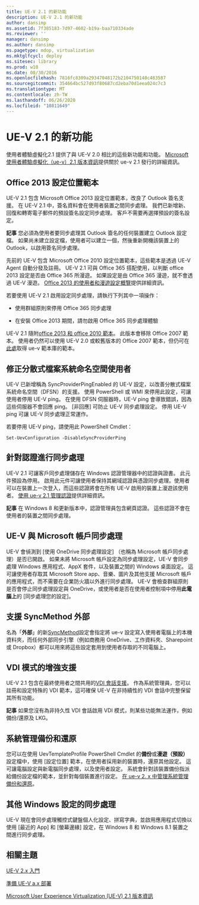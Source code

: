 ```yaml
---
title: UE-V 2.1 的新功能
description: UE-V 2.1 的新功能
author: dansimp
ms.assetid: 7f385183-7d97-4602-b19a-baa710334ade
ms.reviewer: ''
manager: dansimp
ms.author: dansimp
ms.pagetype: mdop, virtualization
ms.mktglfcycl: deploy
ms.sitesec: library
ms.prod: w10
ms.date: 08/30/2016
ms.openlocfilehash: 7816fc8309a29347048172b2104750140c483587
ms.sourcegitcommit: 354664bc527d93f80687cd2eba70d1eea024c7c3
ms.translationtype: MT
ms.contentlocale: zh-TW
ms.lasthandoff: 06/26/2020
ms.locfileid: "10811649"
---
```

# UE-V 2.1 的新功能


使用者體驗虛擬化2.1 提供了與 UE-V 2.0 相比的這些新功能和功能。 [Microsoft 使用者體驗虛擬化（ue-v）2.1 版本資訊](microsoft-user-experience-virtualization--ue-v--21-release-notesuevv21.md)提供關於 ue-v 2.1 發行的詳細資訊。

## Office 2013 設定位置範本


UE-V 2.1 包含 Microsoft Office 2013 設定位置範本，改良了 Outlook 簽名支援。 在 UE-V 2.1 中，簽名資料會在使用者裝置之間同步處理。 我們已新增新、回復和轉寄電子郵件的預設簽名設定同步處理。 客戶不需要再選擇預設的簽名設定。

**記事** 您必須為使用者要同步處理其 Outlook 簽名的任何裝置建立 Outlook 設定檔。 如果尚未建立設定檔，使用者可以建立一個，然後重新開機該裝置上的 Outlook，以啟用簽名同步處理。

 

先前的 UE-V 包含 Microsoft Office 2010 設定位置範本，這些範本是透過 UE-V Agent 自動分發及註冊。 UE-V 2.1 可與 Office 365 搭配使用，以判斷 office 2013 設定是否由 Office 365 所漫遊。 如果設定是由 Office 365 漫遊，就不會透過 UE-V 漫遊。 [Office 2013 的使用者和漫遊設定概覽](https://go.microsoft.com/fwlink/p/?LinkID=391220)提供詳細資訊。

若要使用 UE-V 2.1 啟用設定同步處理，請執行下列其中一項操作：

-   使用群組原則來停用 Office 365 同步處理

-   在安裝 Office 2013 期間，請勿啟用 Office 365 同步處理體驗

UE-V 2.1 隨附[office 2013 和 office 2010 範本](https://technet.microsoft.com/library/dn458932.aspx#autosyncsettings)。 此版本會移除 Office 2007 範本。 使用者仍然可以使用 UE-V 2.0 或較舊版本的 Office 2007 範本，但仍可在[此處](https://go.microsoft.com/fwlink/p/?LinkID=246589)取得 ue-v 範本庫的範本。

## 修正分散式檔案系統命名空間使用者


UE-V 已新增稱為 SyncProviderPingEnabled 的 UE-V 設定，以改善分散式檔案系統命名空間（DFSN）的支援。 使用 PowerShell 或 WMI 來停用此設定，可讓使用者停用 UE-V ping。 在使用 DFSN 伺服器時，UE-V ping 會導致錯誤，因為這些伺服器不會回應 ping。 [非回應] 可防止 UE-V 同步處理設定。 停用 UE-V ping 可讓 UE-V 同步處理正常運作。

若要停用 UE-V ping，請使用此 PowerShell Cmdlet：

``` syntax
Set-UevConfiguration -DisableSyncProviderPing
```

## 針對認證進行同步處理


UE-V 2.1 可讓客戶同步處理儲存在 Windows 認證管理器中的認證與證書。 此元件預設為停用。 啟用此元件可讓使用者保持其網域認證與憑證同步處理。使用者可以在裝置上一次登入，而這些認證將會在所有 UE-V 啟用的裝置上漫遊該使用者。 [使用 ue-v 2.1 管理認證](https://technet.microsoft.com/library/dn458932.aspx#creds)提供詳細資訊。

**記事** 在 Windows 8 和更新版本中，認證管理員包含網頁認證。 這些認證不會在使用者的裝置之間同步處理。

 

## UE-V 與 Microsoft 帳戶同步處理


UE-V 會偵測到 [使用 OneDrive 同步處理設定] （也稱為 Microsoft 帳戶同步處理）是否已開啟。 如果未將 Microsoft 帳戶設定為同步處理設定，UE-V 會同步處理 Windows 應用程式、AppX 套件，以及裝置之間的 Windows 桌面設定。 這可讓使用者存取其 Microsoft Store app、音樂、圖片及其他支援 Microsoft 帳戶的應用程式，而不需要在企業防火牆以外進行同步處理。 UE-V 會檢查群組原則是否會停止同步處理設定與 OneDrive，或使用者是否在使用者控制項中停用**此電腦上**的 [同步處理您的設定]。

## 支援 SyncMethod 外部


名為「**外部**」的新[SyncMethod](https://technet.microsoft.com/library/dn554321.aspx)設定會指定將 ue-v 設定寫入使用者電腦上的本機資料夾，而任何外部同步引擎（例如商務用 OneDrive、工作資料夾、Sharepoint 或 Dropbox）都可以用來將這些設定套用到使用者存取的不同電腦上。

## VDI 模式的增強支援


UE-V 2.1 包含在最終使用者之間共用的[VDI 會話支援](https://technet.microsoft.com/library/dn458932.aspx#vdi)。 作為系統管理員，您可以註冊和設定特殊的 VDI 範本，這可確保 UE-V 在非持續性的 VDI 會話中完整保留其所有功能。

**記事** 如果您沒有為非持久性 VDI 會話啟用 VDI 模式，則某些功能無法運作，例如備份/還原及 LKG。

 

## 系統管理備份和還原


您可以在使用 UevTemplateProfile PowerShell Cmdlet 的**備份**或**漫遊（預設）** 設定檔中，使用 [設定位置] 範本，在使用者採用新的裝置時，還原其他設定。 這可讓電腦設定與新電腦同步處理，以及使用者設定。 系統會針對該裝置備份指派給備份設定檔的範本，並針對每個裝置進行設定。 [在 ue-v 2. x 中管理系統管理備份和還原](manage-administrative-backup-and-restore-in-ue-v-2x-new-topic-for-21.md)。

## 其他 Windows 設定的同步處理


UE-V 現在會同步處理觸控式鍵盤個人化設定、拼寫字典，並啟用應用程式切換以使用 [最近的 App] 和 [螢幕邊緣] 設定，在 Windows 8 和 Windows 8.1 裝置之間進行同步處理。






## 相關主題


[UE-V 2.x 入門](get-started-with-ue-v-2x-new-uevv2.md)

[準備 UE-V a.x 部署](prepare-a-ue-v-2x-deployment-new-uevv2.md)

[Microsoft User Experience Virtualization (UE-V) 2.1 版本資訊](microsoft-user-experience-virtualization--ue-v--21-release-notesuevv21.md)

 

 





